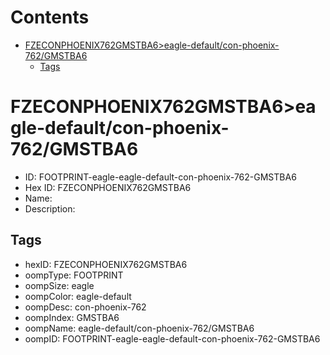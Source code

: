 



Contents
========

* [FZECONPHOENIX762GMSTBA6>eagle-default/con-phoenix-762/GMSTBA6](#fzeconphoenix762gmstba6eagle-defaultcon-phoenix-762gmstba6)
	* [Tags](#tags)

# FZECONPHOENIX762GMSTBA6>eagle-default/con-phoenix-762/GMSTBA6

- ID: FOOTPRINT-eagle-eagle-default-con-phoenix-762-GMSTBA6
- Hex ID: FZECONPHOENIX762GMSTBA6
- Name: 
- Description: 

## Tags

- hexID: FZECONPHOENIX762GMSTBA6
- oompType: FOOTPRINT
- oompSize: eagle
- oompColor: eagle-default
- oompDesc: con-phoenix-762
- oompIndex: GMSTBA6
- oompName: eagle-default/con-phoenix-762/GMSTBA6
- oompID: FOOTPRINT-eagle-eagle-default-con-phoenix-762-GMSTBA6
